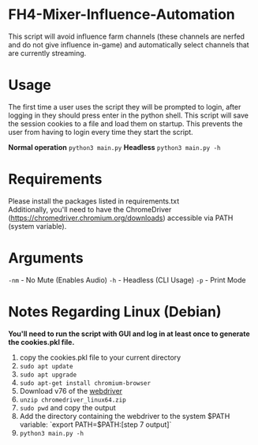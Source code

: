 
# FH4-Mixer-Influence-Automation
This script will avoid influence farm channels (these channels are nerfed and do not give influence in-game) and automatically select channels that are currently streaming.


# Usage
 The first time a user uses the script they will be prompted to login, after logging in they should press enter in the python shell.
 This script will save the session cookies to a file and load them on startup. This prevents the user from having to login every time they start the script.

**Normal operation**
`python3 main.py`
**Headless**
 `python3 main.py -h`


# Requirements
Please install the packages listed in requirements.txt </br>
Additionally, you'll need to have the ChromeDriver (https://chromedriver.chromium.org/downloads) accessible via PATH (system variable).


# Arguments
`-nm` - No Mute (Enables Audio)
`-h`  - Headless (CLI Usage)
`-p`  - Print Mode


# Notes Regarding Linux (Debian)
**You'll need to run the script with GUI and log in at least once to generate the cookies.pkl file.**
1. copy the cookies.pkl file to your current directory
2. `sudo apt update`
3. `sudo apt upgrade`
4. `sudo apt-get install chromium-browser`
5. Download v76 of the [webdriver](https://chromedriver.storage.googleapis.com/index.html?path=76.0.3809.126/)
6. `unzip chromedriver_linux64.zip`
7. `sudo pwd` and copy the output
8. Add the directory containing the webdriver to the system $PATH variable: `export PATH=$PATH:[step 7 output]`
9. `python3 main.py -h`
